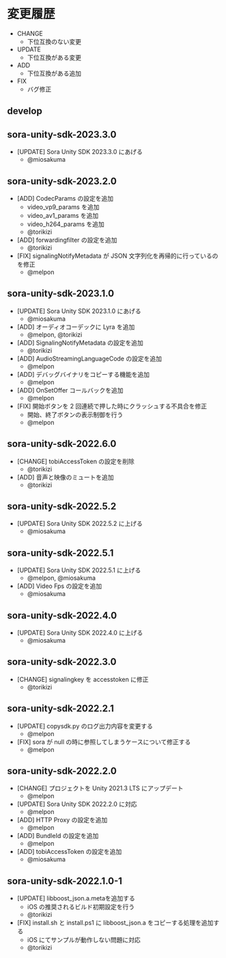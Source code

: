 # 変更履歴

- CHANGE
    - 下位互換のない変更
- UPDATE
    - 下位互換がある変更
- ADD
    - 下位互換がある追加
- FIX
    - バグ修正

## develop

## sora-unity-sdk-2023.3.0

- [UPDATE] Sora Unity SDK 2023.3.0 にあげる
    - @miosakuma

## sora-unity-sdk-2023.2.0

- [ADD] CodecParams の設定を追加
    - video_vp9_params を追加
    - video_av1_params を追加
    - video_h264_params を追加
    - @torikizi
- [ADD] forwardingfilter の設定を追加
    - @torikizi
- [FIX] signalingNotifyMetadata が JSON 文字列化を再帰的に行っているのを修正
    - @melpon

## sora-unity-sdk-2023.1.0

- [UPDATE] Sora Unity SDK 2023.1.0 にあげる
    - @miosakuma
- [ADD] オーディオコーデックに Lyra を追加
    - @melpon, @torikizi
- [ADD] SignalingNotifyMetadata の設定を追加
    - @torikizi
- [ADD] AudioStreamingLanguageCode の設定を追加
    - @melpon
- [ADD] デバッグバイナリをコピーする機能を追加
    - @melpon
- [ADD] OnSetOffer コールバックを追加
    - @melpon
- [FIX] 開始ボタンを 2 回連続で押した時にクラッシュする不具合を修正
    - 開始、終了ボタンの表示制御を行う
    - @melpon

## sora-unity-sdk-2022.6.0

- [CHANGE] tobiAccessToken の設定を削除
    - @torikizi
- [ADD] 音声と映像のミュートを追加
    - @torikizi

## sora-unity-sdk-2022.5.2

- [UPDATE] Sora Unity SDK 2022.5.2 に上げる
    - @miosakuma

## sora-unity-sdk-2022.5.1

- [UPDATE] Sora Unity SDK 2022.5.1 に上げる
    - @melpon, @miosakuma
- [ADD] Video Fps の設定を追加
    - @miosakuma

## sora-unity-sdk-2022.4.0

- [UPDATE] Sora Unity SDK 2022.4.0 に上げる
    - @miosakuma

## sora-unity-sdk-2022.3.0

- [CHANGE] signalingkey を accesstoken に修正
    - @torikizi

## sora-unity-sdk-2022.2.1

- [UPDATE] copysdk.py のログ出力内容を変更する
    - @melpon
- [FIX] sora が null の時に参照してしまうケースについて修正する
    - @melpon

## sora-unity-sdk-2022.2.0

- [CHANGE] プロジェクトを Unity 2021.3 LTS にアップデート
    - @melpon
- [UPDATE] Sora Unity SDK 2022.2.0 に対応
    - @melpon
- [ADD] HTTP Proxy の設定を追加
    - @melpon
- [ADD] BundleId の設定を追加
    - @melpon
- [ADD] tobiAccessToken の設定を追加
    - @miosakuma

## sora-unity-sdk-2022.1.0-1

- [UPDATE] libboost_json.a.metaを追加する
    - iOS の推奨されるビルド初期設定を行う
    - @torikizi
- [FIX] install.sh と install.ps1 に libboost_json.a をコピーする処理を追加する
    - iOS にてサンプルが動作しない問題に対応
    - @torikizi

